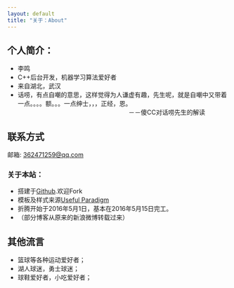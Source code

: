 ```yaml
---
layout: default
title: "关于：About"
---
```


## 个人简介：

* 李鸣
* C++后台开发，机器学习算法爱好者
* 来自湖北，武汉
* 话唠，有点自嘲的意思，这样觉得为人谦虚有趣，先生呢，就是自嘲中又带着一点。。。。额。。。一点绅士，，，正经，恩。                          　　　　　　　　　　　　　　　　　　－－傻CC对话唠先生的解读

## 联系方式
邮箱: 362471259@qq.com

### 关于本站：

* 搭建于[Github](https://github.com/xiangxiaoxiao/xiangxiaoxiao.github.io.git).欢迎Fork
* 模板及样式来源[Useful Paradigm](http://usefulparadigm.com/)
* 折腾开始于2016年5月1日，基本在2016年5月15日完工。
* （部分博客从原来的新浪微博转载过来）

## 其他流言
* 篮球等各种运动爱好者；
* 湖人球迷，勇士球迷；
* 球鞋爱好者，小吃爱好者；
